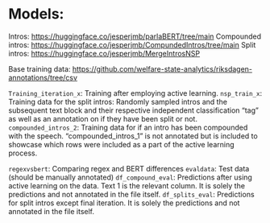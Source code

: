 # Models:

Intros: https://huggingface.co/jesperjmb/parlaBERT/tree/main
Compounded intros: https://huggingface.co/jesperjmb/CompundedIntros/tree/main
Split intros: https://huggingface.co/jesperjmb/MergeIntrosNSP

Base training data: https://github.com/welfare-state-analytics/riksdagen-annotations/tree/csv

```Training_iteration_x```: Training after employing active learning.
```nsp_train_x```: Training data for the split intros: Randomly sampled intros and the subsequent text block and their respective independent classification “tag” as well as an annotation on if they have been split or not.
```compounded_intros_2```: Training data for if an intro has been compounded with the speech. “compounded_intros_1” is not annotated but is included to showcase which rows were included as a part of the active learning process. 

```regexvsbert```: Comparing regex and BERT differences
```evaldata```: Test data (should be manually annotated)
```df_compound_eval```: Predictions after using active learning on the data. Text 1 is the relevant column. It is solely the predictions and not annotated in the file itself.
```df_splits_eval```: Predictions for split intros except final iteration. It is solely the predictions and not annotated in the file itself.

